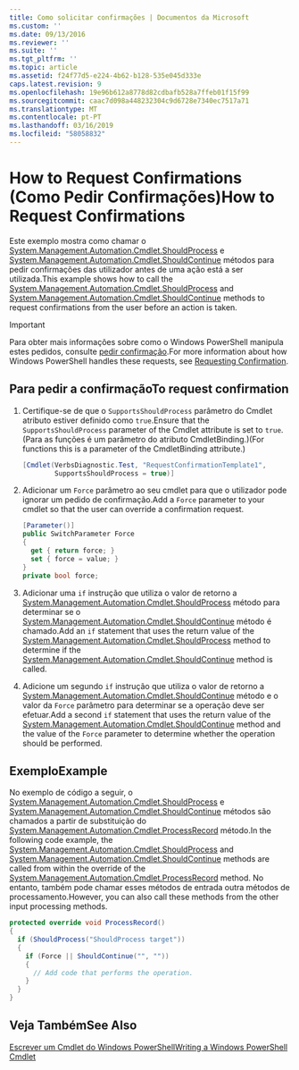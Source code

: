 ```yaml
---
title: Como solicitar confirmações | Documentos da Microsoft
ms.custom: ''
ms.date: 09/13/2016
ms.reviewer: ''
ms.suite: ''
ms.tgt_pltfrm: ''
ms.topic: article
ms.assetid: f24f77d5-e224-4b62-b128-535e045d333e
caps.latest.revision: 9
ms.openlocfilehash: 19e96b612a8778d82cdbafb528a7ffeb01f15f99
ms.sourcegitcommit: caac7d098a448232304c9d6728e7340ec7517a71
ms.translationtype: MT
ms.contentlocale: pt-PT
ms.lasthandoff: 03/16/2019
ms.locfileid: "58058832"
---
```

# <a name="how-to-request-confirmations"></a><span data-ttu-id="8247d-102">How to Request Confirmations (Como Pedir Confirmações)</span><span class="sxs-lookup"><span data-stu-id="8247d-102">How to Request Confirmations</span></span>

<span data-ttu-id="8247d-103">Este exemplo mostra como chamar o [System.Management.Automation.Cmdlet.ShouldProcess](/dotnet/api/System.Management.Automation.Cmdlet.ShouldProcess) e [System.Management.Automation.Cmdlet.ShouldContinue](/dotnet/api/System.Management.Automation.Cmdlet.ShouldContinue) métodos para pedir confirmações das utilizador antes de uma ação está a ser utilizada.</span><span class="sxs-lookup"><span data-stu-id="8247d-103">This example shows how to call the [System.Management.Automation.Cmdlet.ShouldProcess](/dotnet/api/System.Management.Automation.Cmdlet.ShouldProcess) and [System.Management.Automation.Cmdlet.ShouldContinue](/dotnet/api/System.Management.Automation.Cmdlet.ShouldContinue) methods to request confirmations from the user before an action is taken.</span></span>

> [!IMPORTANT]
> <span data-ttu-id="8247d-104">Para obter mais informações sobre como o Windows PowerShell manipula estes pedidos, consulte [pedir confirmação](./requesting-confirmation-from-cmdlets.md).</span><span class="sxs-lookup"><span data-stu-id="8247d-104">For more information about how Windows PowerShell handles these requests, see [Requesting Confirmation](./requesting-confirmation-from-cmdlets.md).</span></span>

## <a name="to-request-confirmation"></a><span data-ttu-id="8247d-105">Para pedir a confirmação</span><span class="sxs-lookup"><span data-stu-id="8247d-105">To request confirmation</span></span>

1. <span data-ttu-id="8247d-106">Certifique-se de que o `SupportsShouldProcess` parâmetro do Cmdlet atributo estiver definido como `true`.</span><span class="sxs-lookup"><span data-stu-id="8247d-106">Ensure that the `SupportsShouldProcess` parameter of the Cmdlet attribute is set to `true`.</span></span> <span data-ttu-id="8247d-107">(Para as funções é um parâmetro do atributo CmdletBinding.)</span><span class="sxs-lookup"><span data-stu-id="8247d-107">(For functions this is a parameter of the CmdletBinding attribute.)</span></span>

    ```csharp
    [Cmdlet(VerbsDiagnostic.Test, "RequestConfirmationTemplate1",
            SupportsShouldProcess = true)]
    ```

2. <span data-ttu-id="8247d-108">Adicionar um `Force` parâmetro ao seu cmdlet para que o utilizador pode ignorar um pedido de confirmação.</span><span class="sxs-lookup"><span data-stu-id="8247d-108">Add a `Force` parameter to your cmdlet so that the user can override a confirmation request.</span></span>

    ```csharp
    [Parameter()]
    public SwitchParameter Force
    {
      get { return force; }
      set { force = value; }
    }
    private bool force;
    ```

3. <span data-ttu-id="8247d-109">Adicionar uma `if` instrução que utiliza o valor de retorno a [System.Management.Automation.Cmdlet.ShouldProcess](/dotnet/api/System.Management.Automation.Cmdlet.ShouldProcess) método para determinar se o [System.Management.Automation.Cmdlet.ShouldContinue](/dotnet/api/System.Management.Automation.Cmdlet.ShouldContinue) método é chamado.</span><span class="sxs-lookup"><span data-stu-id="8247d-109">Add an `if` statement that uses the return value of the [System.Management.Automation.Cmdlet.ShouldProcess](/dotnet/api/System.Management.Automation.Cmdlet.ShouldProcess) method to determine if the [System.Management.Automation.Cmdlet.ShouldContinue](/dotnet/api/System.Management.Automation.Cmdlet.ShouldContinue) method is called.</span></span>

4. <span data-ttu-id="8247d-110">Adicione um segundo `if` instrução que utiliza o valor de retorno a [System.Management.Automation.Cmdlet.ShouldContinue](/dotnet/api/System.Management.Automation.Cmdlet.ShouldContinue) método e o valor da `Force` parâmetro para determinar se a operação deve ser efetuar.</span><span class="sxs-lookup"><span data-stu-id="8247d-110">Add a second `if` statement that uses the return value of the [System.Management.Automation.Cmdlet.ShouldContinue](/dotnet/api/System.Management.Automation.Cmdlet.ShouldContinue) method and the value of the `Force` parameter to determine whether the operation should be performed.</span></span>

## <a name="example"></a><span data-ttu-id="8247d-111">Exemplo</span><span class="sxs-lookup"><span data-stu-id="8247d-111">Example</span></span>

<span data-ttu-id="8247d-112">No exemplo de código a seguir, o [System.Management.Automation.Cmdlet.ShouldProcess](/dotnet/api/System.Management.Automation.Cmdlet.ShouldProcess) e [System.Management.Automation.Cmdlet.ShouldContinue](/dotnet/api/System.Management.Automation.Cmdlet.ShouldContinue) métodos são chamados a partir de substituição do [System.Management.Automation.Cmdlet.ProcessRecord](/dotnet/api/System.Management.Automation.Cmdlet.ProcessRecord) método.</span><span class="sxs-lookup"><span data-stu-id="8247d-112">In the following code example, the [System.Management.Automation.Cmdlet.ShouldProcess](/dotnet/api/System.Management.Automation.Cmdlet.ShouldProcess) and [System.Management.Automation.Cmdlet.ShouldContinue](/dotnet/api/System.Management.Automation.Cmdlet.ShouldContinue) methods are called from within the override of the [System.Management.Automation.Cmdlet.ProcessRecord](/dotnet/api/System.Management.Automation.Cmdlet.ProcessRecord) method.</span></span> <span data-ttu-id="8247d-113">No entanto, também pode chamar esses métodos de entrada outra métodos de processamento.</span><span class="sxs-lookup"><span data-stu-id="8247d-113">However, you can also call these methods from the other input processing methods.</span></span>

```csharp
protected override void ProcessRecord()
{
  if (ShouldProcess("ShouldProcess target"))
  {
    if (Force || ShouldContinue("", ""))
    {
      // Add code that performs the operation.
    }
  }
}
```

## <a name="see-also"></a><span data-ttu-id="8247d-114">Veja Também</span><span class="sxs-lookup"><span data-stu-id="8247d-114">See Also</span></span>

[<span data-ttu-id="8247d-115">Escrever um Cmdlet do Windows PowerShell</span><span class="sxs-lookup"><span data-stu-id="8247d-115">Writing a Windows PowerShell Cmdlet</span></span>](./writing-a-windows-powershell-cmdlet.md)
